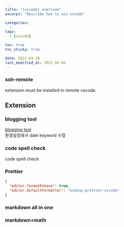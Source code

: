 ```yaml
---
title: "[vscode] overview"
excerpt: "Describe how to use vscode"

categories:
  -
tags:
  - [vscode]

toc: true
toc_sticky: true

date: 2022-04-20
last_modified_at: 2022-05-06
---
```


### ssh-remote

extension must be installed in remote vscode.  

## Extension

### blogging tool

[blogging tool](https://marketplace.visualstudio.com/items?itemName=Huka.blogging-tool)  
환경설정에서 date keyword 수정  

### code spell check

code spell check  

### Prettier

```json
{
  "editor.formatOnSave": true,
  "editor.defaultFormatter": "esbenp.prettier-vscode"
}
```

### markdown all in one

### markdown+math
